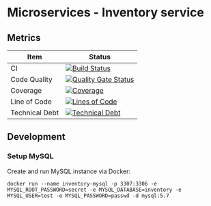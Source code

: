 # Microservices - Inventory service

## Metrics

Item|Status
--|------------
CI|[![Build Status](https://travis-ci.org/rscai/microservices-inventory.svg?branch=master)](https://travis-ci.org/rscai/microservices-inventory)
Code Quality|[![Quality Gate Status](https://sonarcloud.io/api/project_badges/measure?project=rscai_microservices-inventory&metric=alert_status)](https://sonarcloud.io/dashboard?id=rscai_microservices-inventory)
Coverage|[![Coverage](https://sonarcloud.io/api/project_badges/measure?project=rscai_microservices-inventory&metric=coverage)](https://sonarcloud.io/dashboard?id=rscai_microservices-inventory)
Line of Code|[![Lines of Code](https://sonarcloud.io/api/project_badges/measure?project=rscai_microservices-inventory&metric=ncloc)](https://sonarcloud.io/dashboard?id=rscai_microservices-inventory)
Technical Debt|[![Technical Debt](https://sonarcloud.io/api/project_badges/measure?project=rscai_microservices-inventory&metric=sqale_index)](https://sonarcloud.io/dashboard?id=rscai_microservices-inventory)

## Development

### Setup MySQL

Create and run MySQL instance via Docker:

```shell
docker run --name inventory-mysql -p 3307:3306 -e MYSQL_ROOT_PASSWORD=secret -e MYSQL_DATABASE=inventory -e MYSQL_USER=test -e MYSQL_PASSWORD=passwd -d mysql:5.7
```